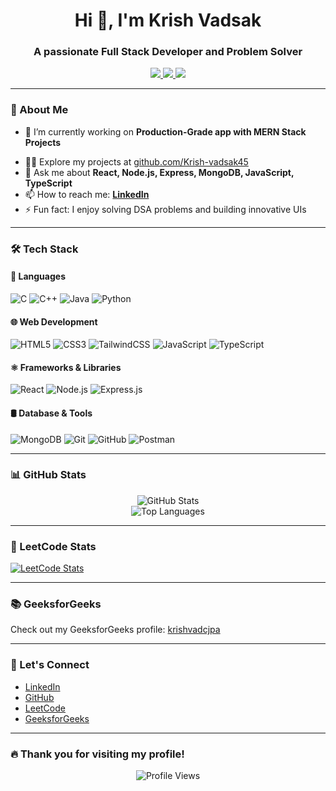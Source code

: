 <h1 align="center">Hi 👋, I'm Krish Vadsak</h1>
<h3 align="center">A passionate Full Stack Developer and Problem Solver</h3>

<p align="center">
  <a href="https://www.linkedin.com/in/krish-vadsak-a5bab427b/" target="_blank">
    <img src="https://img.shields.io/badge/LinkedIn-0077B5?style=for-the-badge&logo=linkedin&logoColor=white" />
  </a>
  <a href="https://leetcode.com/u/G8KOATYwH6/" target="_blank">
    <img src="https://img.shields.io/badge/LeetCode-FFA116?style=for-the-badge&logo=leetcode&logoColor=black" />
  </a>
  <a href="https://www.geeksforgeeks.org/user/krishvadcjpa/" target="_blank">
    <img src="https://img.shields.io/badge/GeeksforGeeks-0F9D58?style=for-the-badge&logo=geeksforgeeks&logoColor=white" />
  </a>
</p>

---

### 🧠 About Me

- 🔭 I’m currently working on **Production-Grade app with MERN Stack Projects**
<!-- - 🌱 I’m currently learning **Next.js, Prisma, GraphQL** -->
- 👨‍💻 Explore my projects at [github.com/Krish-vadsak45](https://github.com/Krish-vadsak45)
- 💬 Ask me about **React, Node.js, Express, MongoDB, JavaScript, TypeScript**
- 📫 How to reach me: **[LinkedIn](https://www.linkedin.com/in/krish-vadsak-a5bab427b/)**
- ⚡ Fun fact: I enjoy solving DSA problems and building innovative UIs

---

### 🛠️ Tech Stack

#### 🚀 Languages
![C](https://img.shields.io/badge/C-00599C?style=flat&logo=c&logoColor=white)
![C++](https://img.shields.io/badge/C++-00599C?style=flat&logo=c%2B%2B&logoColor=white)
![Java](https://img.shields.io/badge/Java-ED8B00?style=flat&logo=java&logoColor=white)
![Python](https://img.shields.io/badge/Python-3776AB?style=flat&logo=python&logoColor=white)

#### 🌐 Web Development
![HTML5](https://img.shields.io/badge/HTML5-E34F26?style=flat&logo=html5&logoColor=white)
![CSS3](https://img.shields.io/badge/CSS3-1572B6?style=flat&logo=css3&logoColor=white)
![TailwindCSS](https://img.shields.io/badge/TailwindCSS-38B2AC?style=flat&logo=tailwind-css&logoColor=white)
![JavaScript](https://img.shields.io/badge/JavaScript-F7DF1E?style=flat&logo=javascript&logoColor=black)
![TypeScript](https://img.shields.io/badge/TypeScript-007ACC?style=flat&logo=typescript&logoColor=white)

#### ⚛️ Frameworks & Libraries
![React](https://img.shields.io/badge/React-61DAFB?style=flat&logo=react&logoColor=black)
![Node.js](https://img.shields.io/badge/Node.js-339933?style=flat&logo=node.js&logoColor=white)
![Express.js](https://img.shields.io/badge/Express.js-000000?style=flat&logo=express&logoColor=white)

#### 🛢️ Database & Tools
![MongoDB](https://img.shields.io/badge/MongoDB-4EA94B?style=flat&logo=mongodb&logoColor=white)
![Git](https://img.shields.io/badge/Git-F05032?style=flat&logo=git&logoColor=white)
![GitHub](https://img.shields.io/badge/GitHub-181717?style=flat&logo=github&logoColor=white)
![Postman](https://img.shields.io/badge/Postman-FF6C37?style=flat&logo=postman&logoColor=white)

---

### 📊 GitHub Stats

<p align="center">
  <img src="https://github-readme-stats.vercel.app/api?username=Krish-vadsak45&show_icons=true&theme=radical" alt="GitHub Stats" />
  <br />
  <img src="https://github-readme-stats.vercel.app/api/top-langs/?username=Krish-vadsak45&layout=compact&theme=radical" alt="Top Languages" />
</p>

---

### 🧩 LeetCode Stats

[![LeetCode Stats](https://leetcard.jacoblin.cool/G8KOATYwH6?theme=dark&font=Karma&ext=heatmap)](https://leetcode.com/u/G8KOATYwH6/)

---

### 📚 GeeksforGeeks

Check out my GeeksforGeeks profile: [krishvadcjpa](https://www.geeksforgeeks.org/user/krishvadcjpa/)

---

### 🔗 Let's Connect

- [LinkedIn](https://www.linkedin.com/in/krish-vadsak-a5bab427b/)
- [GitHub](https://github.com/Krish-vadsak45)
- [LeetCode](https://leetcode.com/u/G8KOATYwH6/)
- [GeeksforGeeks](https://www.geeksforgeeks.org/user/krishvadcjpa/)

---

### 🔥 Thank you for visiting my profile!

<div align="center">
  <img src="https://komarev.com/ghpvc/?username=Krish-vadsak45&label=Profile%20views&color=0e75b6&style=flat" alt="Profile Views" />
</div>
